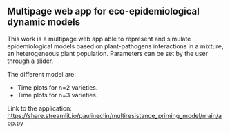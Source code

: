 ## Multipage web app for eco-epidemiological dynamic models

This work is a multipage web app able to represent and simulate epidemiological models based on plant-pathogens interactions in a mixture, an heterogeneous plant population. Parameters can be set by the user through a slider.

The different model are: 
* Time plots for n=2 varieties. 
* Time plots for n=3 varieties.

Link to the application:
https://share.streamlit.io/paulineclin/multiresistance_priming_model/main/app.py
